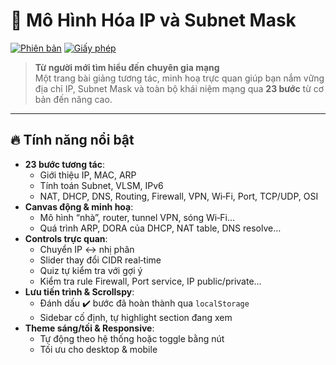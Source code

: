 # 🚀 Mô Hình Hóa IP và Subnet Mask

[![Phiên bản](https://img.shields.io/badge/version-1.0.0-blue)]() [![Giấy phép](https://img.shields.io/badge/license-MIT-green)]()

> **Từ người mới tìm hiểu đến chuyên gia mạng**  
> Một trang bài giảng tương tác, minh hoạ trực quan giúp bạn nắm vững địa chỉ IP, Subnet Mask và toàn bộ khái niệm mạng qua **23 bước** từ cơ bản đến nâng cao.

---

## 🔥 Tính năng nổi bật

- **23 bước tương tác**:  
  - Giới thiệu IP, MAC, ARP  
  - Tính toán Subnet, VLSM, IPv6  
  - NAT, DHCP, DNS, Routing, Firewall, VPN, Wi‑Fi, Port, TCP/UDP, OSI  
- **Canvas động & minh hoạ**:  
  - Mô hình “nhà”, router, tunnel VPN, sóng Wi‑Fi…  
  - Quá trình ARP, DORA của DHCP, NAT table, DNS resolve…  
- **Controls trực quan**:  
  - Chuyển IP ↔ nhị phân  
  - Slider thay đổi CIDR real‑time  
  - Quiz tự kiểm tra với gợi ý  
  - Kiểm tra rule Firewall, Port service, IP public/private…  
- **Lưu tiến trình & Scrollspy**:  
  - Đánh dấu ✔️ bước đã hoàn thành qua `localStorage`  
  - Sidebar cố định, tự highlight section đang xem  
- **Theme sáng/tối & Responsive**:  
  - Tự động theo hệ thống hoặc toggle bằng nút  
  - Tối ưu cho desktop & mobile

